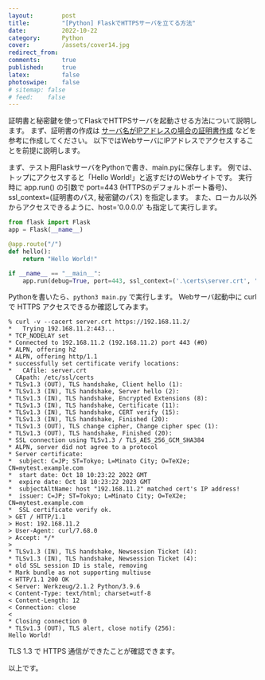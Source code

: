 ```yaml
---
layout:        post
title:         "[Python] FlaskでHTTPSサーバを立てる方法"
date:          2022-10-22
category:      Python
cover:         /assets/cover14.jpg
redirect_from:
comments:      true
published:     true
latex:         false
photoswipe:    false
# sitemap: false
# feed:    false
---
```


証明書と秘密鍵を使ってFlaskでHTTPSサーバを起動させる方法について説明します。
まず、証明書の作成は [サーバ名がIPアドレスの場合の証明書作成](../protocol/certificate-with-ip-addr) などを参考に作成してください。
以下ではWebサーバにIPアドレスでアクセスすることを前提に説明します。

まず、テスト用FlaskサーバをPythonで書き、main.pyに保存します。
例では、トップにアクセスすると「Hello World!」と返すだけのWebサイトです。
実行時に app.run() の引数で port=443 (HTTPSのデフォルトポート番号)、ssl_context=(証明書のパス, 秘密鍵のパス) を指定します。
また、ローカル以外からアクセスできるように、host='0.0.0.0' も指定して実行します。

```python
from flask import Flask
app = Flask(__name__)

@app.route("/")
def hello():
    return "Hello World!"

if __name__ == "__main__":
    app.run(debug=True, port=443, ssl_context=('.\certs\server.crt', '.\certs\server.key'), host='0.0.0.0')
```

Pythonを書いたら、`python3 main.py` で実行します。
Webサーバ起動中に curl で HTTPS アクセスできるか確認してみます。

```console
% curl -v --cacert server.crt https://192.168.11.2/
*   Trying 192.168.11.2:443...
* TCP_NODELAY set
* Connected to 192.168.11.2 (192.168.11.2) port 443 (#0)
* ALPN, offering h2
* ALPN, offering http/1.1
* successfully set certificate verify locations:
*   CAfile: server.crt
  CApath: /etc/ssl/certs
* TLSv1.3 (OUT), TLS handshake, Client hello (1):
* TLSv1.3 (IN), TLS handshake, Server hello (2):
* TLSv1.3 (IN), TLS handshake, Encrypted Extensions (8):
* TLSv1.3 (IN), TLS handshake, Certificate (11):
* TLSv1.3 (IN), TLS handshake, CERT verify (15):
* TLSv1.3 (IN), TLS handshake, Finished (20):
* TLSv1.3 (OUT), TLS change cipher, Change cipher spec (1):
* TLSv1.3 (OUT), TLS handshake, Finished (20):
* SSL connection using TLSv1.3 / TLS_AES_256_GCM_SHA384
* ALPN, server did not agree to a protocol
* Server certificate:
*  subject: C=JP; ST=Tokyo; L=Minato City; O=TeX2e; CN=mytest.example.com
*  start date: Oct 18 10:23:22 2022 GMT
*  expire date: Oct 18 10:23:22 2023 GMT
*  subjectAltName: host "192.168.11.2" matched cert's IP address!
*  issuer: C=JP; ST=Tokyo; L=Minato City; O=TeX2e; CN=mytest.example.com
*  SSL certificate verify ok.
> GET / HTTP/1.1
> Host: 192.168.11.2
> User-Agent: curl/7.68.0
> Accept: */*
>
* TLSv1.3 (IN), TLS handshake, Newsession Ticket (4):
* TLSv1.3 (IN), TLS handshake, Newsession Ticket (4):
* old SSL session ID is stale, removing
* Mark bundle as not supporting multiuse
< HTTP/1.1 200 OK
< Server: Werkzeug/2.1.2 Python/3.9.6
< Content-Type: text/html; charset=utf-8
< Content-Length: 12
< Connection: close
<
* Closing connection 0
* TLSv1.3 (OUT), TLS alert, close notify (256):
Hello World!

```

TLS 1.3 で HTTPS 通信ができたことが確認できます。

以上です。
